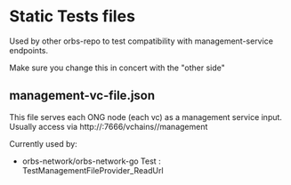 # Static Tests files

Used by other orbs-repo to test compatibility with management-service endpoints.

Make sure you change this in concert with the "other side"

## management-vc-file.json

This file serves each ONG node (each vc) as a management service input. Usually access via http://<node-ip>:7666/vchains/<vcid>/management

Currently used by:
- orbs-network/orbs-network-go Test : TestManagementFileProvider_ReadUrl

